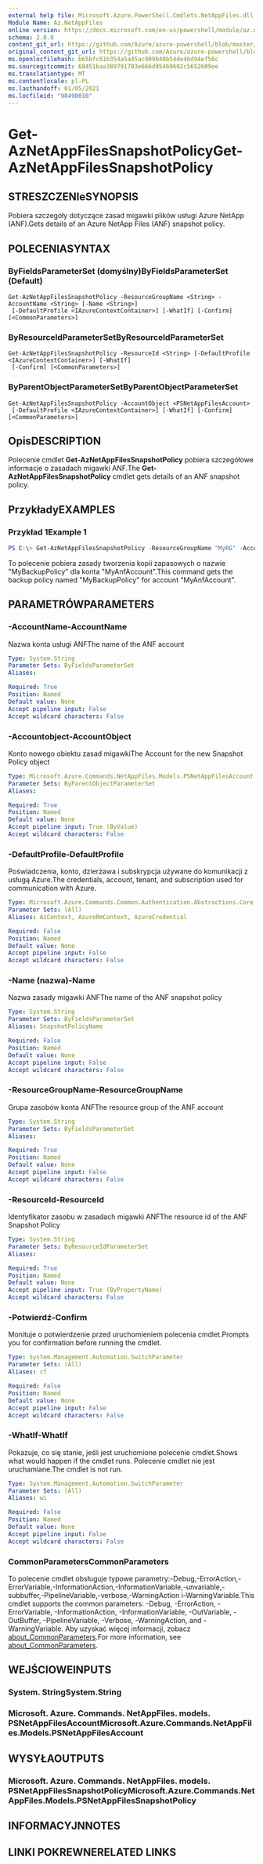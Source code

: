 ```yaml
---
external help file: Microsoft.Azure.PowerShell.Cmdlets.NetAppFiles.dll-Help.xml
Module Name: Az.NetAppFiles
online version: https://docs.microsoft.com/en-us/powershell/module/az.netappfiles/get-aznetappfilessnapshotpolicy
schema: 2.0.0
content_git_url: https://github.com/Azure/azure-powershell/blob/master/src/NetAppFiles/NetAppFiles/help/Get-AzNetAppFilesSnapshotPolicy.md
original_content_git_url: https://github.com/Azure/azure-powershell/blob/master/src/NetAppFiles/NetAppFiles/help/Get-AzNetAppFilesSnapshotPolicy.md
ms.openlocfilehash: b65bfc61b354a5a45ac009b40b54de46d94ef56c
ms.sourcegitcommit: 68451baa389791703e666d95469602c5652609ee
ms.translationtype: MT
ms.contentlocale: pl-PL
ms.lasthandoff: 01/05/2021
ms.locfileid: "98490010"
---
```

# <span data-ttu-id="1e452-101">Get-AzNetAppFilesSnapshotPolicy</span><span class="sxs-lookup"><span data-stu-id="1e452-101">Get-AzNetAppFilesSnapshotPolicy</span></span>

## <span data-ttu-id="1e452-102">STRESZCZENIe</span><span class="sxs-lookup"><span data-stu-id="1e452-102">SYNOPSIS</span></span>
<span data-ttu-id="1e452-103">Pobiera szczegóły dotyczące zasad migawki plików usługi Azure NetApp (ANF).</span><span class="sxs-lookup"><span data-stu-id="1e452-103">Gets details of an Azure NetApp Files (ANF) snapshot policy.</span></span>

## <span data-ttu-id="1e452-104">POLECENIA</span><span class="sxs-lookup"><span data-stu-id="1e452-104">SYNTAX</span></span>

### <span data-ttu-id="1e452-105">ByFieldsParameterSet (domyślny)</span><span class="sxs-lookup"><span data-stu-id="1e452-105">ByFieldsParameterSet (Default)</span></span>
```
Get-AzNetAppFilesSnapshotPolicy -ResourceGroupName <String> -AccountName <String> [-Name <String>]
 [-DefaultProfile <IAzureContextContainer>] [-WhatIf] [-Confirm] [<CommonParameters>]
```

### <span data-ttu-id="1e452-106">ByResourceIdParameterSet</span><span class="sxs-lookup"><span data-stu-id="1e452-106">ByResourceIdParameterSet</span></span>
```
Get-AzNetAppFilesSnapshotPolicy -ResourceId <String> [-DefaultProfile <IAzureContextContainer>] [-WhatIf]
 [-Confirm] [<CommonParameters>]
```

### <span data-ttu-id="1e452-107">ByParentObjectParameterSet</span><span class="sxs-lookup"><span data-stu-id="1e452-107">ByParentObjectParameterSet</span></span>
```
Get-AzNetAppFilesSnapshotPolicy -AccountObject <PSNetAppFilesAccount>
 [-DefaultProfile <IAzureContextContainer>] [-WhatIf] [-Confirm] [<CommonParameters>]
```

## <span data-ttu-id="1e452-108">Opis</span><span class="sxs-lookup"><span data-stu-id="1e452-108">DESCRIPTION</span></span>
<span data-ttu-id="1e452-109">Polecenie cmdlet **Get-AzNetAppFilesSnapshotPolicy** pobiera szczegółowe informacje o zasadach migawki ANF.</span><span class="sxs-lookup"><span data-stu-id="1e452-109">The **Get-AzNetAppFilesSnapshotPolicy** cmdlet gets details of an ANF snapshot policy.</span></span>

## <span data-ttu-id="1e452-110">Przykłady</span><span class="sxs-lookup"><span data-stu-id="1e452-110">EXAMPLES</span></span>

### <span data-ttu-id="1e452-111">Przykład 1</span><span class="sxs-lookup"><span data-stu-id="1e452-111">Example 1</span></span>
```powershell
PS C:\> Get-AzNetAppFilesSnapshotPolicy -ResourceGroupName "MyRG" -AccountName "MyAnfAccount" -Name "MySnapshotPolicy"
```

<span data-ttu-id="1e452-112">To polecenie pobiera zasady tworzenia kopii zapasowych o nazwie "MyBackupPolicy" dla konta "MyAnfAccount".</span><span class="sxs-lookup"><span data-stu-id="1e452-112">This command gets the backup policy named "MyBackupPolicy" for account "MyAnfAccount".</span></span>

## <span data-ttu-id="1e452-113">PARAMETRÓW</span><span class="sxs-lookup"><span data-stu-id="1e452-113">PARAMETERS</span></span>

### <span data-ttu-id="1e452-114">-AccountName</span><span class="sxs-lookup"><span data-stu-id="1e452-114">-AccountName</span></span>
<span data-ttu-id="1e452-115">Nazwa konta usługi ANF</span><span class="sxs-lookup"><span data-stu-id="1e452-115">The name of the ANF account</span></span>

```yaml
Type: System.String
Parameter Sets: ByFieldsParameterSet
Aliases:

Required: True
Position: Named
Default value: None
Accept pipeline input: False
Accept wildcard characters: False
```

### <span data-ttu-id="1e452-116">-Accountobject</span><span class="sxs-lookup"><span data-stu-id="1e452-116">-AccountObject</span></span>
<span data-ttu-id="1e452-117">Konto nowego obiektu zasad migawki</span><span class="sxs-lookup"><span data-stu-id="1e452-117">The Account for the new Snapshot Policy object</span></span>

```yaml
Type: Microsoft.Azure.Commands.NetAppFiles.Models.PSNetAppFilesAccount
Parameter Sets: ByParentObjectParameterSet
Aliases:

Required: True
Position: Named
Default value: None
Accept pipeline input: True (ByValue)
Accept wildcard characters: False
```

### <span data-ttu-id="1e452-118">-DefaultProfile</span><span class="sxs-lookup"><span data-stu-id="1e452-118">-DefaultProfile</span></span>
<span data-ttu-id="1e452-119">Poświadczenia, konto, dzierżawa i subskrypcja używane do komunikacji z usługą Azure.</span><span class="sxs-lookup"><span data-stu-id="1e452-119">The credentials, account, tenant, and subscription used for communication with Azure.</span></span>

```yaml
Type: Microsoft.Azure.Commands.Common.Authentication.Abstractions.Core.IAzureContextContainer
Parameter Sets: (All)
Aliases: AzContext, AzureRmContext, AzureCredential

Required: False
Position: Named
Default value: None
Accept pipeline input: False
Accept wildcard characters: False
```

### <span data-ttu-id="1e452-120">-Name (nazwa)</span><span class="sxs-lookup"><span data-stu-id="1e452-120">-Name</span></span>
<span data-ttu-id="1e452-121">Nazwa zasady migawki ANF</span><span class="sxs-lookup"><span data-stu-id="1e452-121">The name of the ANF snapshot policy</span></span>

```yaml
Type: System.String
Parameter Sets: ByFieldsParameterSet
Aliases: SnapshotPolicyName

Required: False
Position: Named
Default value: None
Accept pipeline input: False
Accept wildcard characters: False
```

### <span data-ttu-id="1e452-122">-ResourceGroupName</span><span class="sxs-lookup"><span data-stu-id="1e452-122">-ResourceGroupName</span></span>
<span data-ttu-id="1e452-123">Grupa zasobów konta ANF</span><span class="sxs-lookup"><span data-stu-id="1e452-123">The resource group of the ANF account</span></span>

```yaml
Type: System.String
Parameter Sets: ByFieldsParameterSet
Aliases:

Required: True
Position: Named
Default value: None
Accept pipeline input: False
Accept wildcard characters: False
```

### <span data-ttu-id="1e452-124">-ResourceId</span><span class="sxs-lookup"><span data-stu-id="1e452-124">-ResourceId</span></span>
<span data-ttu-id="1e452-125">Identyfikator zasobu w zasadach migawki ANF</span><span class="sxs-lookup"><span data-stu-id="1e452-125">The resource id of the ANF Snapshot Policy</span></span>

```yaml
Type: System.String
Parameter Sets: ByResourceIdParameterSet
Aliases:

Required: True
Position: Named
Default value: None
Accept pipeline input: True (ByPropertyName)
Accept wildcard characters: False
```

### <span data-ttu-id="1e452-126">-Potwierdź</span><span class="sxs-lookup"><span data-stu-id="1e452-126">-Confirm</span></span>
<span data-ttu-id="1e452-127">Monituje o potwierdzenie przed uruchomieniem polecenia cmdlet.</span><span class="sxs-lookup"><span data-stu-id="1e452-127">Prompts you for confirmation before running the cmdlet.</span></span>

```yaml
Type: System.Management.Automation.SwitchParameter
Parameter Sets: (All)
Aliases: cf

Required: False
Position: Named
Default value: None
Accept pipeline input: False
Accept wildcard characters: False
```

### <span data-ttu-id="1e452-128">-WhatIf</span><span class="sxs-lookup"><span data-stu-id="1e452-128">-WhatIf</span></span>
<span data-ttu-id="1e452-129">Pokazuje, co się stanie, jeśli jest uruchomione polecenie cmdlet.</span><span class="sxs-lookup"><span data-stu-id="1e452-129">Shows what would happen if the cmdlet runs.</span></span>
<span data-ttu-id="1e452-130">Polecenie cmdlet nie jest uruchamiane.</span><span class="sxs-lookup"><span data-stu-id="1e452-130">The cmdlet is not run.</span></span>

```yaml
Type: System.Management.Automation.SwitchParameter
Parameter Sets: (All)
Aliases: wi

Required: False
Position: Named
Default value: None
Accept pipeline input: False
Accept wildcard characters: False
```

### <span data-ttu-id="1e452-131">CommonParameters</span><span class="sxs-lookup"><span data-stu-id="1e452-131">CommonParameters</span></span>
<span data-ttu-id="1e452-132">To polecenie cmdlet obsługuje typowe parametry:-Debug,-ErrorAction,-ErrorVariable,-InformationAction,-InformationVariable,-unvariable,-subbuffer,-PipelineVariable,-verbose,-WarningAction i-WarningVariable.</span><span class="sxs-lookup"><span data-stu-id="1e452-132">This cmdlet supports the common parameters: -Debug, -ErrorAction, -ErrorVariable, -InformationAction, -InformationVariable, -OutVariable, -OutBuffer, -PipelineVariable, -Verbose, -WarningAction, and -WarningVariable.</span></span> <span data-ttu-id="1e452-133">Aby uzyskać więcej informacji, zobacz [about_CommonParameters](http://go.microsoft.com/fwlink/?LinkID=113216).</span><span class="sxs-lookup"><span data-stu-id="1e452-133">For more information, see [about_CommonParameters](http://go.microsoft.com/fwlink/?LinkID=113216).</span></span>

## <span data-ttu-id="1e452-134">WEJŚCIOWE</span><span class="sxs-lookup"><span data-stu-id="1e452-134">INPUTS</span></span>

### <span data-ttu-id="1e452-135">System. String</span><span class="sxs-lookup"><span data-stu-id="1e452-135">System.String</span></span>

### <span data-ttu-id="1e452-136">Microsoft. Azure. Commands. NetAppFiles. models. PSNetAppFilesAccount</span><span class="sxs-lookup"><span data-stu-id="1e452-136">Microsoft.Azure.Commands.NetAppFiles.Models.PSNetAppFilesAccount</span></span>

## <span data-ttu-id="1e452-137">WYSYŁA</span><span class="sxs-lookup"><span data-stu-id="1e452-137">OUTPUTS</span></span>

### <span data-ttu-id="1e452-138">Microsoft. Azure. Commands. NetAppFiles. models. PSNetAppFilesSnapshotPolicy</span><span class="sxs-lookup"><span data-stu-id="1e452-138">Microsoft.Azure.Commands.NetAppFiles.Models.PSNetAppFilesSnapshotPolicy</span></span>

## <span data-ttu-id="1e452-139">INFORMACYJN</span><span class="sxs-lookup"><span data-stu-id="1e452-139">NOTES</span></span>

## <span data-ttu-id="1e452-140">LINKI POKREWNE</span><span class="sxs-lookup"><span data-stu-id="1e452-140">RELATED LINKS</span></span>
